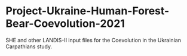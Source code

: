 # Project-Ukraine-Human-Forest-Bear-Coevolution-2021
SHE and other LANDIS-II input files for the Coevolution in the Ukrainian Carpathians study.
